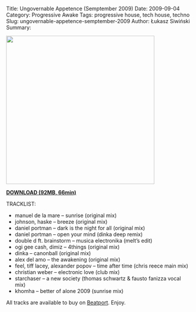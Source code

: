 Title: Ungovernable Appetence (Semptember 2009)
Date: 2009-09-04 
Category: Progressive Awake
Tags: progressive house, tech house, techno
Slug: ungovernable-appetence-semptember-2009
Author: Łukasz Siwiński
Summary: 

<!-- ### IMAGE ### -->
<a href ="https://drive.google.com/uc?export=download&id=0B_4_ynm06YZIbGdLOEV1U1FyTDA" 
    title="DOWNLOAD" target="_blank">
    <img width="400" src="https://drive.google.com/uc?export=download&id=0B1aIvu0NI6o4Sk9RR0JuUXRxMkE" />
</a>

<a href ="https://drive.google.com/file/d/0B_4_ynm06YZIbGdLOEV1U1FyTDA/edit?usp=sharing" 
    title="Progressive Awake - Ungovernable Appetence (Semptember 2009)" target="_blank">
**DOWNLOAD (92MB, 66min)**
</a>

TRACKLIST:  

* manuel de la mare – sunrise (original mix)
* johnson, haske – breeze (original mix)
* daniel portman – dark is the night for all (original mix)
* daniel portman – open your mind (dinka deep remix)
* double d ft. brainstorm – musica electronika (melt’s edit)
* ogi gee cash, dimiz – 4things (original mix)
* dinka – canonball (original mix)
* alex del amo – the awakening (original mix)
* feel, tiff lacey, alexander popov – time after time (chris reece main mix)
* christian weber – electronic love (club mix)
* starchaser – a new society (thomas schwartz & fausto fanizza vocal mix)
* khomha – better of alone 2009 (sunrise mix)

All tracks are available to buy on <a href="http://beatport.com" target="_blank">Beatport</a>.
Enjoy.